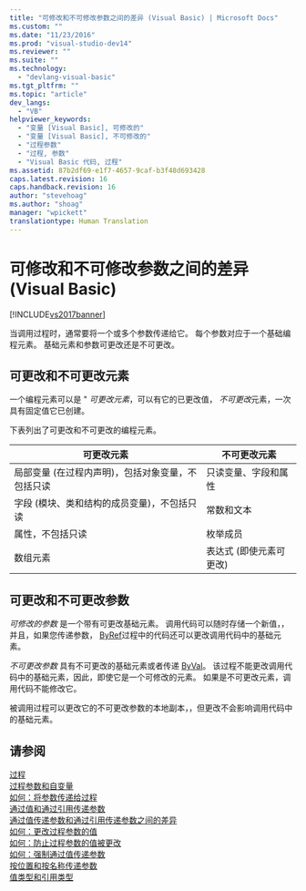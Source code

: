 ```yaml
---
title: "可修改和不可修改参数之间的差异 (Visual Basic) | Microsoft Docs"
ms.custom: ""
ms.date: "11/23/2016"
ms.prod: "visual-studio-dev14"
ms.reviewer: ""
ms.suite: ""
ms.technology: 
  - "devlang-visual-basic"
ms.tgt_pltfrm: ""
ms.topic: "article"
dev_langs: 
  - "VB"
helpviewer_keywords: 
  - "变量 [Visual Basic], 可修改的"
  - "变量 [Visual Basic], 不可修改的"
  - "过程参数"
  - "过程, 参数"
  - "Visual Basic 代码, 过程"
ms.assetid: 87b2df69-e1f7-4657-9caf-b3f48d693428
caps.latest.revision: 16
caps.handback.revision: 16
author: "stevehoag"
ms.author: "shoag"
manager: "wpickett"
translationtype: Human Translation
---
```

# 可修改和不可修改参数之间的差异 (Visual Basic)
[!INCLUDE[vs2017banner](../../../../csharp/includes/vs2017banner.md)]

当调用过程时，通常要将一个或多个参数传递给它。  每个参数对应于一个基础编程元素。  基础元素和参数可更改还是不可更改。  
  
## 可更改和不可更改元素  
 一个编程元素可以是 " *可更改元素*，可以有它的已更改值， *不可更改*元素，一次具有固定值它已创建。  
  
 下表列出了可更改和不可更改的编程元素。  
  
|可更改元素|不可更改元素|  
|-----------|------------|  
|局部变量 \(在过程内声明\)，包括对象变量，不包括只读|只读变量、字段和属性|  
|字段 \(模块、类和结构的成员变量\)，不包括只读|常数和文本|  
|属性，不包括只读|枚举成员|  
|数组元素|表达式 \(即使元素可更改\)|  
  
## 可更改和不可更改参数  
 *可修改的参数* 是一个带有可更改基础元素。  调用代码可以随时存储一个新值，，并且，如果您传递参数， [ByRef](../../../../visual-basic/language-reference/modifiers/byref.md)过程中的代码还可以更改调用代码中的基础元素。  
  
 *不可更改参数* 具有不可更改的基础元素或者传递 [ByVal](../../../../visual-basic/language-reference/modifiers/byval.md)。  该过程不能更改调用代码中的基础元素，因此，即使它是一个可修改的元素。  如果是不可更改元素，调用代码不能修改它。  
  
 被调用过程可以更改它的不可更改参数的本地副本，，但更改不会影响调用代码中的基础元素。  
  
## 请参阅  
 [过程](../../../../visual-basic/programming-guide/language-features/procedures/index.md)   
 [过程参数和自变量](../../../../visual-basic/programming-guide/language-features/procedures/procedure-parameters-and-arguments.md)   
 [如何：将参数传递给过程](../../../../visual-basic/programming-guide/language-features/procedures/how-to-pass-arguments-to-a-procedure.md)   
 [通过值和通过引用传递参数](../../../../visual-basic/programming-guide/language-features/procedures/passing-arguments-by-value-and-by-reference.md)   
 [通过值传递参数和通过引用传递参数之间的差异](../../../../visual-basic/programming-guide/language-features/procedures/differences-between-passing-an-argument-by-value-and-by-reference.md)   
 [如何：更改过程参数的值](../../../../visual-basic/programming-guide/language-features/procedures/how-to-change-the-value-of-a-procedure-argument.md)   
 [如何：防止过程参数的值被更改](../../../../visual-basic/programming-guide/language-features/procedures/how-to-protect-a-procedure-argument-against-value-changes.md)   
 [如何：强制通过值传递参数](../../../../visual-basic/programming-guide/language-features/procedures/how-to-force-an-argument-to-be-passed-by-value.md)   
 [按位置和按名称传递参数](../../../../visual-basic/programming-guide/language-features/procedures/passing-arguments-by-position-and-by-name.md)   
 [值类型和引用类型](../../../../visual-basic/programming-guide/language-features/data-types/value-types-and-reference-types.md)